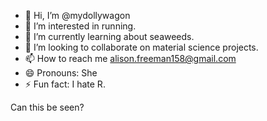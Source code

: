 - 👋 Hi, I’m @mydollywagon
- 👀 I’m interested in running.
- 🌱 I’m currently learning about seaweeds. 
- 💞️ I’m looking to collaborate on material science projects. 
- 📫 How to reach me alison.freeman158@gmail.com
- 😄 Pronouns: She
- ⚡ Fun fact: I hate R. 

<!---
mydollywagon/mydollywagon is a ✨ special ✨ repository because its `README.md` (this file) appears on your GitHub profile.
You can click the Preview link to take a look at your changes.
--->
Can this be seen? 
